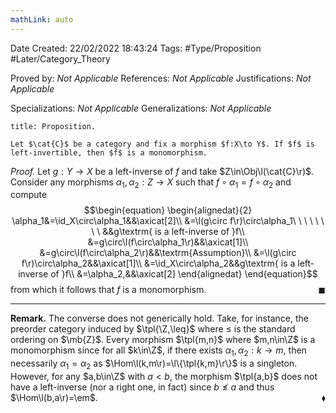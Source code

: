 ```yaml
---
mathLink: auto
---
```


<div class="topSpace"></div>

Date Created: 22/02/2022 18:43:24
Tags: #Type/Proposition #Later/Category_Theory

Proved by: _Not Applicable_
References: _Not Applicable_
Justifications: _Not Applicable_

Specializations: _Not Applicable_
Generalizations: _Not Applicable_

``` ad-Proposition
title: Proposition.

Let $\cat{C}$ be a category and fix a morphism $f:X\to Y$. If $f$ is left-invertible, then $f$ is a monomorphism.

```

<i>Proof.</i> Let $g:Y\to X$ be a left-inverse of $f$ and take $Z\in\Obj\l(\cat{C}\r)$. Consider any morphisms $\alpha_1,\alpha_2:Z\to X$ such that $f\circ\alpha_1=f\circ\alpha_2$ and compute
$$\begin{equation}
    \begin{alignedat}{2}
        \alpha_1&=\id_X\circ\alpha_1&&\axicat[2]\\
        &=\l(g\circ f\r)\circ\alpha_1\ \ \ \ \ \ \ \ &&g\textrm{ is a left-inverse of }f\\
        &=g\circ\l(f\circ\alpha_1\r)&&\axicat[1]\\
        &=g\circ\l(f\circ\alpha_2\r)&&\textrm{Assumption}\\
        &=\l(g\circ f\r)\circ\alpha_2&&\axicat[1]\\
        &=\id_X\circ\alpha_2&&g\textrm{ is a left-inverse of }f\\
        &=\alpha_2,&&\axicat[2]
    \end{alignedat}
\end{equation}$$
from which it follows that $f$ is a monomorphism.<span style="float:right;">$\blacksquare$</span>

---

**Remark.** The converse does not generically hold. Take, for instance, the preorder category induced by $\tpl{\Z,\leq}$ where $\leq$ is the standard ordering on $\mb{Z}$. Every morphism $\tpl{m,n}$ where $m,n\in\Z$ is a monomorphism since for all $k\in\Z$, if there exists $\alpha_1,\alpha_2:k\to m$, then necessarily $\alpha_1=\alpha_2$ as $\Hom\l(k,m\r)=\l\{\tpl{k,m}\r\}$ is a singleton. However, for any $a,b\in\Z$ with $a<b$, the morphism $\tpl{a,b}$ does not have a left-inverse (nor a right one, in fact) since $b\not\leq a$ and thus $\Hom\l(b,a\r)=\em$.<span style="float:right;">$\blacklozenge$</span>
